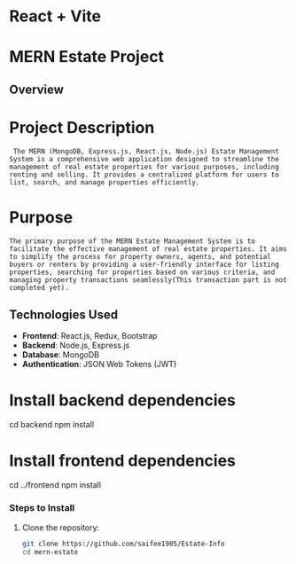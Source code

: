 # React + Vite

# MERN Estate Project

## Overview
 # Project Description
     The MERN (MongoDB, Express.js, React.js, Node.js) Estate Management System is a comprehensive web application designed to streamline the management of real estate properties for various purposes, including renting and selling. It provides a centralized platform for users to list, search, and manage properties efficiently.

 # Purpose
    The primary purpose of the MERN Estate Management System is to facilitate the effective management of real estate properties. It aims to simplify the process for property owners, agents, and potential buyers or renters by providing a user-friendly interface for listing properties, searching for properties based on various criteria, and managing property transactions seamlessly(This transaction part is not completed yet).


## Technologies Used

- **Frontend**: React.js, Redux, Bootstrap
- **Backend**: Node.js, Express.js
- **Database**: MongoDB
- **Authentication**: JSON Web Tokens (JWT)

# Install backend dependencies
cd backend
npm install

# Install frontend dependencies
cd ../frontend
npm install


### Steps to Install
1. Clone the repository:
   ```bash
   git clone https://github.com/saifee1905/Estate-Info
   cd mern-estate

